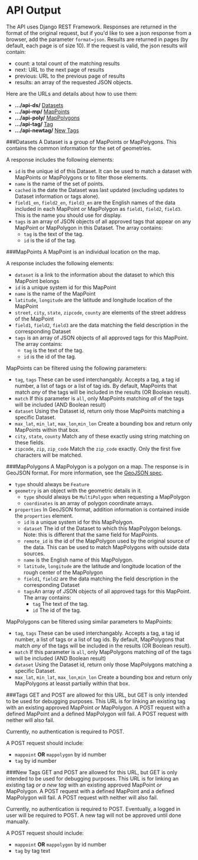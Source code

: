 API Output
==========
The API uses Django REST Framework. Responses are returned in the format of the original request, but if you'd like to see a json response from a browser, add the parameter ```format=json```. Results are returned in pages (by default, each page is of size 10). If the request is valid, the json results will contain:
- count: a total count of the matching results
- next: URL to the next page of results
- previous: URL to the previous page of results
- results: an array of the requested JSON objects.

Here are the URLs and details about how to use them:
- **.../api-ds/** [Datasets](usage.md#datasets)
- **.../api-mp/** [MapPoints](usage.md#mappoints)
- **.../api-poly/** [MapPolygons](usage.md#mappolygons)
- **.../api-tag/** [Tag](usage.md#tags)
- **.../api-newtag/** [New Tags](usage.md#new-tags)

###Datasets
A Dataset is a group of MapPoints or MapPolygons. This contains the common information for the set of geometries.

A response includes the following elements:
- ```id``` is the unique id of this Dataset. It can be used to match a dataset with MapPoints or MapPolygons or to filter those elements.
- ```name``` is the name of the set of points. 
- ```cached``` is the date the Dataset was last updated (excluding updates to Dataset information or tags alone).
- ```field1_en```, ```field2_en```, ```field3_en``` are the English names of the data included in each MapPoint or MapPolygon as ```field1```, ```field2```, ```field3```. This is the name you should use for display.
- ```tags``` is an array of JSON objects of all approved tags that appear on any MapPoint or MapPolygon in this Dataset. The array contains:
  - ```tag``` is the text of the tag.
  - ```id``` is the id of the tag.

###MapPoints
A MapPoint is an individual location on the map.

A response includes the following elements:
- ```dataset``` is a link to the information about the dataset to which this MapPoint belongs
- ```id``` is a unique system id for this MapPoint
- ```name``` is the name of the MapPoint 
- ```latitude```, ```longitude``` are the latitude and longitude location of the MapPoint 
- ```street```, ```city```, ```state```, ```zipcode```, ```county``` are elements of the street address of the MapPoint 
- ```field1```, ```field2```, ```field3``` are the data matching the field description in the corresponding Dataset
- ```tags``` is an array of JSON objects of all approved tags for this MapPoint. The array contains:
  - ```tag``` is the text of the tag.
  - ```id``` is the id of the tag.

MapPoints can be filtered using the following parameters:
- ```tag```, ```tags``` These can be used interchangably. Accepts a tag, a tag id number, a list of tags or a list of tag ids. By default, MapPoints that match *any* of the tags will be included in the results (OR Boolean result).
- ```match``` If this parameter is ```all```, only MapPoints matching *all* of the tags will be included (AND Boolean result)
- ```dataset``` Using the Dataset id, return only those MapPoints matching a specific Dataset.
- ```max_lat```, ```min_lat```, ```max_lon```,```min_lon``` Create a bounding box and return only MapPoints within that box.
- ```city```, ```state```, ```county``` Match any of these exactly using string matching on these fields.
- ```zipcode```, ```zip```, ```zip_code``` Match the ```zip_code``` exactly. Only the first five characters will be matched.

###MapPolygons
A MapPolygon is a polygon on a map. The response is in GeoJSON format. For more information, see the [GeoJSON spec](http://geojson.org/geojson-spec.html).
- ```type``` should always be ```Feature```
- ```geometry``` is an object with the geometric details in it.
  - ```type``` should always be ```MultiPolygon``` when requesting a MapPolygon
  - ```coordinates``` is an array of polygon coordinate arrays.
- ```properties``` In GeoJSON format, addition information is contained inside the ```properties``` element.
  - ```id``` is a unique system id for this MapPolygon.
  - ```dataset``` The id of the Dataset to which this MapPolygon belongs. Note: this is different that the same field for MapPoints.
  - ```remote_id``` is the id of the MapPolygon used by the original source of the data. This can be used to match MapPolygons with outside data sources.
  - ```name``` is the English name of this MapPolygon.
  - ```latitude```, ```longitude``` are the latitude and longitude location of the rough center of the MapPolygon
  - ```field1```, ```field2``` are the data matching the field description in the corresponding Dataset
  - ```tags```An array of JSON objects of all approved tags for this MapPoint. The array contains:
    - ```tag``` The text of the tag.
    - ```id``` The id of the tag.

MapPolygons can be filtered using similar parameters to MapPoints:
- ```tag```, ```tags``` These can be used interchangably. Accepts a tag, a tag id number, a list of tags or a list of tag ids. By default, MapPolygons that match *any* of the tags will be included in the results (OR Boolean result).
- ```match``` If this parameter is ```all```, only MapPolygons matching *all* of the tags will be included (AND Boolean result)
- ```dataset``` Using the Dataset id, return only those MapPolygons matching a specific Dataset.
- ```max_lat```, ```min_lat```, ```max_lon```,```min_lon``` Create a bounding box and return only MapPolygons at leasst partially within that box.

###Tags
GET and POST are allowed for this URL, but GET is only intended to be used for debugging purposes. This URL is for linking an existing tag with an existing approved MapPoint *or* MapPolygon. A POST request with a defined MapPoint and a defined MapPolygon will fail. A POST request with neither will also fail.

Currently, no authentication is required to POST.

A POST request should include:
- ```mappoint``` **OR** ```mappolygon``` by id number
- ```tag``` by id number


###New Tags
GET and POST are allowed for this URL, but GET is only intended to be used for debugging purposes. This URL is for linking an existing tag *or a new tag* with an existing approved MapPoint *or* MapPolygon. A POST request with a defined MapPoint and a defined MapPolygon will fail. A POST request with neither will also fail.

Currently, no authentication is required to POST. Eventually, a logged in user will be required to POST. A new tag will not be approved until done manually.

A POST request should include:
- ```mappoint``` **OR** ```mappolygon``` by id number
- ```tag``` by tag text
